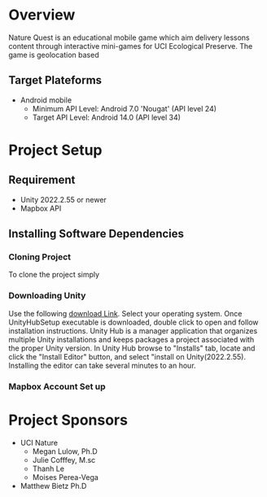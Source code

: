 # Overview
Nature Quest is an educational mobile game which aim delivery lessons content through interactive mini-games for UCI Ecological Preserve. The game is geolocation based 
## Target Plateforms 
- Android mobile
  - Minimum API Level: Android 7.0 'Nougat' (API level 24)
  - Target API Level: Android 14.0 (API level 34)   
# Project Setup
## Requirement
* Unity 2022.2.55 or newer
* Mapbox API
## Installing Software Dependencies 
### Cloning Project
To clone the project simply 
### Downloading Unity
Use the following [download Link](https://unity.com/download). Select your operating system. 
Once UnityHubSetup executable is downloaded, double click to open and follow installation instructions. 
Unity Hub is a manager application that organizes multiple Unity installations and keeps packages a project associated with the proper Unity version. 
In Unity Hub browse to "Installs" tab, locate and click the "Install Editor" button, and select "install on Unity(2022.2.55). Installing the editor can take several minutes to an hour. 

### Mapbox Account Set up

# Project Sponsors
- UCI Nature
  - Megan Lulow, Ph.D
  - Julie Cofffey, M.sc
  - Thanh Le
  - Moises Perea-Vega
- Matthew Bietz Ph.D     
